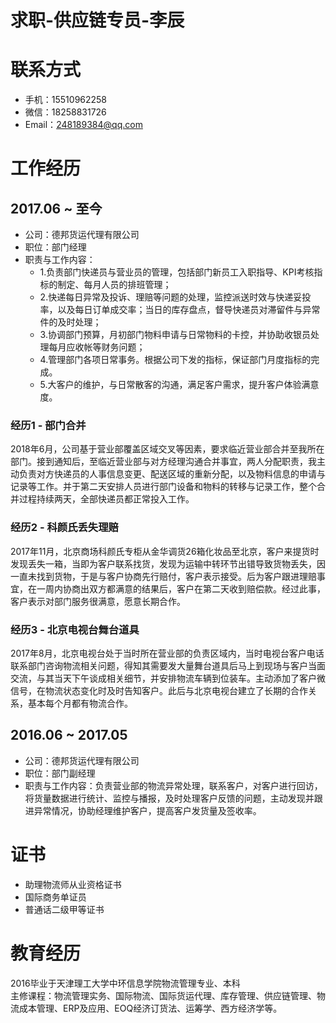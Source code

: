 # 求职-供应链专员-李辰

# 联系方式

- 手机：15510962258
- 微信：18258831726
- Email：248189384@qq.com

# 工作经历

## 2017.06 ~ 至今

- 公司：德邦货运代理有限公司
- 职位：部门经理
- 职责与工作内容：
  - 1.负责部门快递员与营业员的管理，包括部门新员工入职指导、KPI考核指标的制定、每月人员的排班管理；
  - 2.快递每日异常及投诉、理赔等问题的处理，监控派送时效与快递妥投率，以及每日订单成交率；当日的库存盘点，督导快递员对滞留件与异常件的及时处理；
  - 3.协调部门预算，月初部门物料申请与日常物料的卡控，并协助收银员处理每月应收帐等财务问题；
  - 4.管理部门各项日常事务。根据公司下发的指标，保证部门月度指标的完成。
  - 5.大客户的维护，与日常散客的沟通，满足客户需求，提升客户体验满意度。

### 经历1 - 部门合并

2018年6月，公司基于营业部覆盖区域交叉等因素，要求临近营业部合并至我所在部门。接到通知后，至临近营业部与对方经理沟通合并事宜，两人分配职责，我主动负责对方快递员的人事信息变更、配送区域的重新分配，以及物料信息的申请与记录等工作。并于第二天安排人员进行部门设备和物料的转移与记录工作，整个合并过程持续两天，全部快递员都正常投入工作。

### 经历2 - 科颜氏丢失理赔

2017年11月，北京商场科颜氏专柜从金华调货26箱化妆品至北京，客户来提货时发现丢失一箱，当即为客户联系找货，发现为运输中转环节出错导致货物丢失，因一直未找到货物，于是与客户协商先行赔付，客户表示接受。后为客户跟进理赔事宜，在一周内协商出双方都满意的结果后，客户在第二天收到赔偿款。经过此事，客户表示对部门服务很满意，愿意长期合作。

### 经历3 - 北京电视台舞台道具

2017年8月，北京电视台处于当时所在营业部的负责区域内，当时电视台客户电话联系部门咨询物流相关问题，得知其需要发大量舞台道具后马上到现场与客户当面交流，与其当天下午谈成相关细节，并安排物流车辆到位装车。主动添加了客户微信号，在物流状态变化时及时告知客户。此后与北京电视台建立了长期的合作关系，基本每个月都有物流合作。

## 2016.06 ~ 2017.05

- 公司：德邦货运代理有限公司
- 职位：部门副经理
- 职责与工作内容：负责营业部的物流异常处理，联系客户，对客户进行回访，将货量数据进行统计、监控与播报，及时处理客户反馈的问题，主动发现并跟进异常情况，协助经理维护客户，提高客户发货量及签收率。

# 证书

- 助理物流师从业资格证书
- 国际商务单证员
- 普通话二级甲等证书

# 教育经历

2016毕业于天津理工大学中环信息学院物流管理专业、本科<br/>主修课程：物流管理实务、国际物流、国际货运代理、库存管理、供应链管理、物流成本管理、ERP及应用、EOQ经济订货法、运筹学、西方经济学等。
